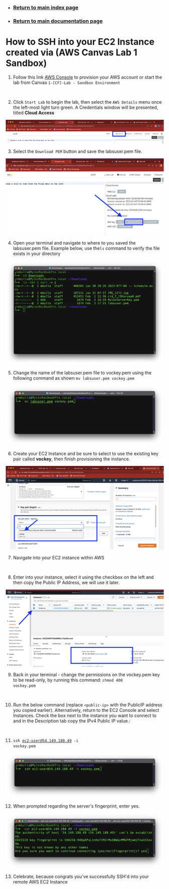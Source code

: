 - ### [Return to main index page](https://github.com/hydropero/Terminology)
- ### [Return to main documentation page](https://github.com/hydropero/Documentation/blob/main/Documentation_Tutorials.md)

# How to SSH into your EC2 Instance created via (AWS Canvas Lab 1 Sandbox)

1. Follow this link [AWS Console](https://labs.vocareum.com/main/main.php?m=clabide&mode=s&asnid=1458055&stepid=1458056&hideNavBar=1) to provision your AWS account or start the lab from Canvas `1-[CF]-Lab - Sandbox Environment`
<br>

2. Click `Start Lab` to begin the lab, then select the `AWS Details` menu once the left-most light turn green. A Credentials window will be presented, titled **Cloud Access**
<img src="https://github.com/hydropero/Documentation/blob/main/Screenshots/AWS_SSH/Screen%20Shot%202023-02-04%20at%205.49.51%20PM.png?raw=true">
<br>

3. Select the `Download PEM` button and save the labsuser.pem file.
<img src="https://raw.githubusercontent.com/hydropero/Documentation/main/Screenshots/AWS_SSH/Screen%20Shot%202023-02-04%20at%205.59.40%20PM.png">
<br>

4. Open your terminal and navigate to where to you saved the labsuser.pem file. Example below, use the<code>ls</code> command to verify the file exists in your directory
<img src="https://raw.githubusercontent.com/hydropero/Documentation/main/Screenshots/AWS_SSH/AzureWebHosting_2023-02-04_18-21-12.png">
<br>

5. Change the name of the labsuser.pem file to vockey.pem using the following command as shown  <code>mv labsuser.pem vockey.pem</code>
<img src="https://github.com/hydropero/Documentation/blob/main/Screenshots/AWS_SSH/AzureWebHosting_2023-02-04_18-24-23.png?raw=true">
<br>

6. Create your EC2 Instance and be sure to select to use the existing key pair called **vockey**, then finish provisioning the instance.
<img src="https://github.com/hydropero/Documentation/blob/main/Screenshots/AWS_SSH/Screen%20Shot%202023-02-04%20at%206.03.45%20PM.png?raw=true">
<br>

7. Navigate into your EC2 instance within AWS
<br>

8. Enter into your instance, select it using the checkbox on the left and then copy the Public IP Address, we will use it later.
<img src="https://github.com/hydropero/Documentation/blob/main/Screenshots/AWS_SSH/Screen%20Shot%202023-02-04%20at%206.29.15%20PM.png?raw=true">
<br>

9. Back in your terminal - change the permissions on the vockey.pem key to be read-only, by running this command:
<code>chmod 400 vockey.pem</code>
<br>

10. Run the below command (replace `<public-ip>` with the PublicIP address you copied earlier).
Alternatively, return to the EC2 Console and select Instances. Check the box next to the instance you want to connect to and in the Description tab copy the IPv4 Public IP value.:
<br>

11. <code>ssh ec2-user@54.149.188.49 -i vockey.pem</code>
<img src="https://github.com/hydropero/Documentation/blob/main/Screenshots/AWS_SSH/AzureWebHosting_2023-02-04_18-39-39.png?raw=true">
<br>

12. When prompted regarding the server's fingerprint, enter yes.
<img src="https://github.com/hydropero/Documentation/blob/main/Screenshots/AWS_SSH/AzureWebHosting_2023-02-04_18-39-55.png?raw=true">
<br>

13. Celebrate, because congrats you've successfully SSH'd into your remote AWS EC2 Instance
